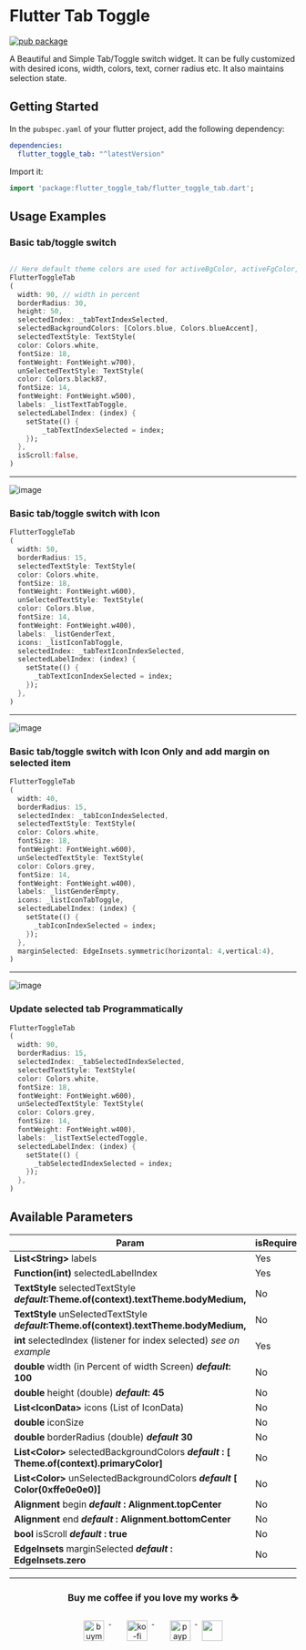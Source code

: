 # Flutter Tab Toggle

[![pub package](https://img.shields.io/pub/v/flutter_toggle_tab.svg)](https://pub.dev/packages/flutter_toggle_tab)

A Beautiful and Simple Tab/Toggle switch widget. It can be fully customized with desired icons, width, colors, text,
corner radius etc. It also maintains selection state.

## Getting Started

In the `pubspec.yaml` of your flutter project, add the following dependency:

```yaml
dependencies:
  flutter_toggle_tab: "^latestVersion"
```

Import it:

```dart
import 'package:flutter_toggle_tab/flutter_toggle_tab.dart';
```

## Usage Examples

### Basic tab/toggle switch

``` dart

// Here default theme colors are used for activeBgColor, activeFgColor, inactiveBgColor and inactiveFgColor
FlutterToggleTab
(
  width: 90, // width in percent
  borderRadius: 30,
  height: 50,
  selectedIndex: _tabTextIndexSelected,
  selectedBackgroundColors: [Colors.blue, Colors.blueAccent],
  selectedTextStyle: TextStyle(
  color: Colors.white,
  fontSize: 18,
  fontWeight: FontWeight.w700),
  unSelectedTextStyle: TextStyle(
  color: Colors.black87,
  fontSize: 14,
  fontWeight: FontWeight.w500),
  labels: _listTextTabToggle,
  selectedLabelIndex: (index) {
    setState(() {
        _tabTextIndexSelected = index;
    });
  },
  isScroll:false,
)
```

---

![image](https://github.com/ukieTux/flutter_toggle_tab/blob/master/gifs/basic.gif?raw=true)

### Basic tab/toggle switch with Icon

```dart
FlutterToggleTab
(
  width: 50,
  borderRadius: 15,
  selectedTextStyle: TextStyle(
  color: Colors.white,
  fontSize: 18,
  fontWeight: FontWeight.w600),
  unSelectedTextStyle: TextStyle(
  color: Colors.blue,
  fontSize: 14,
  fontWeight: FontWeight.w400),
  labels: _listGenderText,
  icons: _listIconTabToggle,
  selectedIndex: _tabTextIconIndexSelected,
  selectedLabelIndex: (index) {
    setState(() {
      _tabTextIconIndexSelected = index;
    });
  },
)
```

---

![image](https://user-images.githubusercontent.com/1531684/170535796-814f380d-2640-4489-8598-97f5a24398fd.png)

### Basic tab/toggle switch with Icon Only and add margin on selected item

```dart
FlutterToggleTab
(
  width: 40,
  borderRadius: 15,
  selectedIndex: _tabIconIndexSelected,
  selectedTextStyle: TextStyle(
  color: Colors.white,
  fontSize: 18,
  fontWeight: FontWeight.w600),
  unSelectedTextStyle: TextStyle(
  color: Colors.grey,
  fontSize: 14,
  fontWeight: FontWeight.w400),
  labels: _listGenderEmpty,
  icons: _listIconTabToggle,
  selectedLabelIndex: (index) {
    setState(() {
      _tabIconIndexSelected = index;
    });
  },
  marginSelected: EdgeInsets.symmetric(horizontal: 4,vertical:4),
)
```
---

![image](https://github.com/ukieTux/flutter_toggle_tab/blob/master/gifs/with_icon_only.gif?raw=true)

### Update selected tab Programmatically

```dart
FlutterToggleTab
(
  width: 90,
  borderRadius: 15,
  selectedIndex: _tabSelectedIndexSelected,
  selectedTextStyle: TextStyle(
  color: Colors.white,
  fontSize: 18,
  fontWeight: FontWeight.w600),
  unSelectedTextStyle: TextStyle(
  color: Colors.grey,
  fontSize: 14,
  fontWeight: FontWeight.w400),
  labels: _listTextSelectedToggle,
  selectedLabelIndex: (index) {
    setState(() {
      _tabSelectedIndexSelected = index;
    });
  },
)
```

## Available Parameters

| Param                                                                                       | isRequired |
|---------------------------------------------------------------------------------------------|------------|
| **List<String\>** labels                                                                    | Yes        |
| **Function(int)** selectedLabelIndex                                                        | Yes        |
| **TextStyle** selectedTextStyle ***default*:Theme.of(context).textTheme.bodyMedium,**       | No         |
| **TextStyle** unSelectedTextStyle ***default*:Theme.of(context).textTheme.bodyMedium,**     | No         |
| **int** selectedIndex (listener for index selected) *see on example*                        | Yes        |
| **double** width (in Percent of width Screen) ***default*: 100**                            | No         |
| **double** height (double) ***default*: 45**                                                | No         |
| **List<IconData\>** icons (List of IconData)                                                | No         |
| **double** iconSize                                                                         | No         |
| **double** borderRadius (double) ***default* 30**                                           | No         |
| **List<Color\>** selectedBackgroundColors ***default* : [ Theme.of(context).primaryColor]** | No         |
| **List<Color\>** unSelectedBackgroundColors ***default* [ Color(0xffe0e0e0)]**              | No         |
| **Alignment** begin ***default* : Alignment.topCenter**                                     | No         |
| **Alignment** end ***default* : Alignment.bottomCenter**                                    | No         |
| **bool** isScroll ***default* : true**                                                      | No         |
| **EdgeInsets** marginSelected ***default* : EdgeInsets.zero**                               | No         |

---
<h3 align="center">Buy me coffee if you love my works ☕️</h3>
<p align="center">
  <a href="https://www.buymeacoffee.com/Lzyct" target="_blank">
    <img src="https://www.buymeacoffee.com/assets/img/guidelines/download-assets-sm-2.svg" alt="buymeacoffe" style="vertical-align:top; margin:8px" height="36">
  </a>&nbsp;&nbsp;&nbsp;&nbsp;
   <a href="https://ko-fi.com/Lzyct" target="_blank">
    <img src="https://help.ko-fi.com/system/photos/3604/0095/9793/logo_circle.png" alt="ko-fi" style="vertical-align:top; margin:8px" height="36">
  </a>&nbsp;&nbsp;&nbsp;&nbsp;
  <a href="https://paypal.me/ukieTux" target="_blank">
    <img src="https://blog.zoom.us/wp-content/uploads/2019/08/paypal.png" alt="paypal" style="vertical-align:top; margin:8px" height="36">
  </a>
  <a href="https://saweria.co/Lzyct" target="_blank">
   <img src="https://1.bp.blogspot.com/-7OuHSxaNk6A/X92QPg8L9kI/AAAAAAAAG0E/lUzKf_uuVP8jCqvXpA7juh_l-TfK2jnbwCLcBGAsYHQ/s16000/SAWERIA.webp" style="vertical-align:top; margin:8px" height="36">
  </a>
</p>
<br><br>
